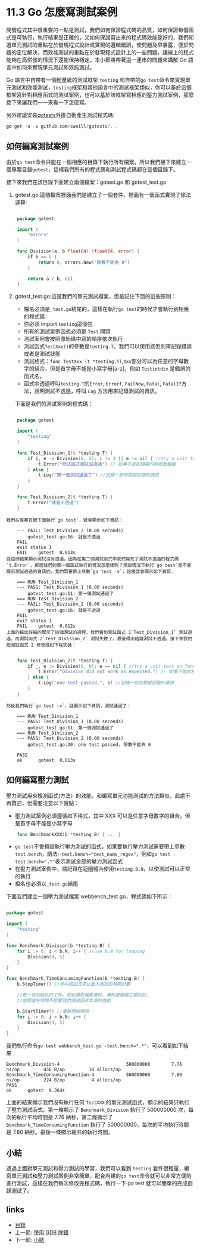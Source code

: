 # 11.3 Go 怎麼寫測試案例
開發程式其中很重要的一點是測試，我們如何保證程式碼的品質，如何保證每個函式是可執行，執行結果是正確的，又如何保證寫出來的程式碼效能是好的，我們知道單元測試的重點在於發現程式設計或實現的邏輯錯誤，使問題及早暴露，便於問題的定位解決，而效能測試的重點在於發現程式設計上的一些問題，讓線上的程式能夠在高併發的情況下還能保持穩定。本小節將帶著這一連串的問題來講解 Go 語言中如何來實現單元測試和效能測試。

Go 語言中自帶有一個輕量級的測試框架 `testing` 和自帶的`go test`命令來實現單元測試和效能測試，`testing`框架和其他語言中的測試框架類似，你可以基於這個框架寫針對相應函式的測試案例，也可以基於該框架寫相應的壓力測試案例，那麼接下來讓我們一一來看一下怎麼寫。

另外建議安裝[gotests](https://github.com/cweill/gotests)外掛自動產生測試程式碼:

```Go
go get -u -v github.com/cweill/gotests/...

```

## 如何編寫測試案例
由於`go test`命令只能在一個相應的目錄下執行所有檔案，所以我們接下來建立一個專案目錄`gotest`，這樣我們所有的程式碼和測試程式碼都在這個目錄下。

接下來我們在該目錄下面建立兩個檔案：gotest.go 和 gotest_test.go

1. gotest.go:這個檔案裡面我們是建立了一個套件，裡面有一個函式實現了除法運算:

```Go

	package gotest

	import (
		"errors"
	)

	func Division(a, b float64) (float64, error) {
		if b == 0 {
			return 0, errors.New("除數不能為 0")
		}

		return a / b, nil
	}

```

2. gotest_test.go:這是我們的單元測試檔案，但是記住下面的這些原則：

	- 檔名必須是`_test.go`結尾的，這樣在執行`go test`的時候才會執行到相應的程式碼
	- 你必須 import `testing`這個包
	- 所有的測試案例函式必須是 `Test` 開頭
	- 測試案例會按照原始碼中寫的順序依次執行
	- 測試函式`TestXxx()`的參數是`testing.T`，我們可以使用該型別來記錄錯誤或者是測試狀態
	- 測試格式：`func TestXxx (t *testing.T)`,`Xxx`部分可以為任意的字母數字的組合，但是首字母不能是小寫字母[a-z]，例如 `Testintdiv` 是錯誤的函式名。
	- 函式中透過呼叫`testing.T`的`Error`, `Errorf`, `FailNow`, `Fatal`, `FatalIf`方法，說明測試不透過，呼叫 `Log` 方法用來記錄測試的資訊。

	下面是我們的測試案例的程式碼：

```Go

	package gotest

	import (
		"testing"
	)

	func Test_Division_1(t *testing.T) {
		if i, e := Division(6, 2); i != 3 || e != nil { //try a unit test on function
			t.Error("除法函式測試沒透過") // 如果不是如預期的那麼就報錯
		} else {
			t.Log("第一個測試通過了") //記錄一些你期望記錄的資訊
		}
	}

	func Test_Division_2(t *testing.T) {
		t.Error("就是不透過")
	}

```

	我們在專案目錄下面執行`go test`，就會顯示如下資訊：

		--- FAIL: Test_Division_2 (0.00 seconds)
			gotest_test.go:16: 就是不透過
		FAIL
		exit status 1
		FAIL	gotest	0.013s
	從這個結果顯示測試沒有透過，因為在第二個測試函式中我們寫死了測試不透過的程式碼`t.Error`，那麼我們的第一個函式執行的情況怎麼樣呢？預設情況下執行`go test`是不會顯示測試透過的資訊的，我們需要帶上參數`go test -v`，這樣就會顯示如下資訊：

		=== RUN Test_Division_1
		--- PASS: Test_Division_1 (0.00 seconds)
			gotest_test.go:11: 第一個測試通過了
		=== RUN Test_Division_2
		--- FAIL: Test_Division_2 (0.00 seconds)
			gotest_test.go:16: 就是不透過
		FAIL
		exit status 1
		FAIL	gotest	0.012s
	上面的輸出詳細的展示了這個測試的過程，我們看到測試函式 1`Test_Division_1` 測試透過，而測試函式 2`Test_Division_2` 測試失敗了，最後得出結論測試不透過。接下來我們把測試函式 2 修改成如下程式碼：

```Go

	func Test_Division_2(t *testing.T) {
		if _, e := Division(6, 0); e == nil { //try a unit test on function
			t.Error("Division did not work as expected.") // 如果不是如預期的那麼就報錯
		} else {
			t.Log("one test passed.", e) //記錄一些你期望記錄的資訊
		}
	}
```
	然後我們執行`go test -v`，就顯示如下資訊，測試通過了：

		=== RUN Test_Division_1
		--- PASS: Test_Division_1 (0.00 seconds)
			gotest_test.go:11: 第一個測試通過了
		=== RUN Test_Division_2
		--- PASS: Test_Division_2 (0.00 seconds)
			gotest_test.go:20: one test passed. 除數不能為 0

		PASS
		ok  	gotest	0.013s

## 如何編寫壓力測試
壓力測試用來檢測函式(方法）的效能，和編寫單元功能測試的方法類似，此處不再贅述，但需要注意以下幾點：

- 壓力測試案例必須遵循如下格式，其中 XXX 可以是任意字母數字的組合，但是首字母不能是小寫字母

```Go
	func BenchmarkXXX(b *testing.B) { ... }
```

- `go test`不會預設執行壓力測試的函式，如果要執行壓力測試需要帶上參數`-test.bench`，語法:`-test.bench="test_name_regex"`，例如`go test -test.bench=".*"`表示測試全部的壓力測試函式
- 在壓力測試案例中，請記得在迴圈體內使用`testing.B.N`，以使測試可以正常的執行
- 檔名也必須以`_test.go`結尾

下面我們建立一個壓力測試檔案 webbench_test.go，程式碼如下所示：

```Go

package gotest

import (
	"testing"
)

func Benchmark_Division(b *testing.B) {
	for i := 0; i < b.N; i++ { //use b.N for looping
		Division(4, 5)
	}
}

func Benchmark_TimeConsumingFunction(b *testing.B) {
	b.StopTimer() //呼叫該函式停止壓力測試的時間計數

	//做一些初始化的工作，例如讀取檔案資料，資料庫連線之類別的,
	//這樣這些時間不影響我們測試函式本身的效能

	b.StartTimer() //重新開始時間
	for i := 0; i < b.N; i++ {
		Division(4, 5)
	}
}

```

我們執行命令`go test webbench_test.go -test.bench=".*"`，可以看到如下結果：
```
Benchmark_Division-4   	                     500000000	      7.76 ns/op	     456 B/op	      14 allocs/op
Benchmark_TimeConsumingFunction-4            500000000	      7.80 ns/op	     224 B/op	       4 allocs/op
PASS
ok  	gotest	9.364s
```

上面的結果顯示我們沒有執行任何 `TestXXX` 的單元測試函式，顯示的結果只執行了壓力測試函式，第一條顯示了 `Benchmark_Division` 執行了 500000000 次，每次的執行平均時間是 7.76 納秒，第二條顯示了 `Benchmark_TimeConsumingFunction` 執行了 500000000，每次的平均執行時間是 7.80 納秒。最後一條顯示總共的執行時間。

## 小結
透過上面對單元測試和壓力測試的學習，我們可以看到 `testing` 套件很輕量，編寫單元測試和壓力測試案例非常簡單，配合內建的`go test`命令就可以非常方便的進行測試，這樣在我們每次修改完程式碼，執行一下 go test 就可以簡單的完成迴歸測試了。


## links
   * [目錄](<preface.md>)
   * 上一節: [使用 GDB 除錯](<11.2.md>)
   * 下一節: [小結](<11.4.md>)
